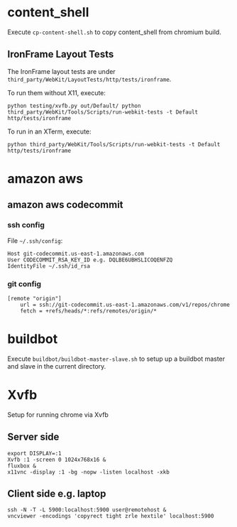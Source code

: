 # content_shell
Execute `cp-content-shell.sh` to copy content_shell from chromium build.


## IronFrame Layout Tests
The IronFrame layout tests are under `third_party/WebKit/LayoutTests/http/tests/ironframe`.

To run them without X11, execute:
```
python testing/xvfb.py out/Default/ python third_party/WebKit/Tools/Scripts/run-webkit-tests -t Default http/tests/ironframe
```

To run in an XTerm, execute:
```
python third_party/WebKit/Tools/Scripts/run-webkit-tests -t Default http/tests/ironframe
```


# amazon aws
## amazon aws codecommit

### ssh config
File `~/.ssh/config`:
```
Host git-codecommit.us-east-1.amazonaws.com
User CODECOMMIT_RSA_KEY_ID e.g. DQLBE6UBHSLICOQENFZQ
IdentityFile ~/.ssh/id_rsa
```
### git config
```
[remote "origin"]
    url = ssh://git-codecommit.us-east-1.amazonaws.com/v1/repos/chrome
    fetch = +refs/heads/*:refs/remotes/origin/*
```

# buildbot
Execute `buildbot/buildbot-master-slave.sh` to setup up a buildbot master and slave in the current directory.

# Xvfb
Setup for running chrome via Xvfb
## Server side
```
export DISPLAY=:1
Xvfb :1 -screen 0 1024x768x16 &
fluxbox &
x11vnc -display :1 -bg -nopw -listen localhost -xkb
```

## Client side e.g. laptop
```
ssh -N -T -L 5900:localhost:5900 user@remotehost &
vncviewer -encodings 'copyrect tight zrle hextile' localhost:5900
```

